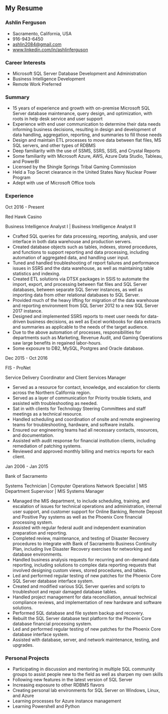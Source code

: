 ## My Resume

### Ashlin Ferguson

* Sacramento, California, USA
* 916-943-6450
* ashlin2084@gmail.com
* www.linkedin.com/in/ashlinferguson


### Career Interests

* Microsoft SQL Server Database Development and Administration
* Business Intelligence Development
* Remote Work Preferred


### Summary

* 15 years of experience and growth with on-premise Microsoft SQL Server database maintenance, query design, and optimization, with roots in help desk service and user support
* Experience with end user communication to determine their data needs informing business decisions, resulting in design and development of data handling, aggregation, reporting, and summaries to fill those needs
* Design and maintain ETL processes to move data between flat files, MS SQL servers, and other types of RDBMS
* Deep familiarity with the use of SSMS, SSRS, SSIS, and Crystal Reports
* Some familiarity with Microsoft Azure, AWS, Azure Data Studio, Tableau, and PowerBI
* Licensed by the Shingle Springs Tribal Gaming Commission
* Held a Top Secret clearance in the United States Navy Nuclear Power Program
* Adept with use of Microsoft Office tools


### Experience

Oct 2016 - Present

Red Hawk Casino

Business Intelligence Analyst I  |   Business Intelligence Analyst II
* Crafted SQL queries for data processing, reporting, analysis, and user interface in both data warehouse and production servers.
* Created database objects such as tables, indexes, stored procedures, and functions to support reporting and data processing, including automation of aggregated data, and handling user input.
* Tuned and handled troubleshooting of  report failures and performance issues in SSRS and the data warehouse, as well as maintaining table statistics and indexing.
* Created ETL solutions via DTSX packages in SSIS to automate the import, export, and processing between flat files and SQL Server databases, between separate SQL Server instances, as well as importing data from other relational databases to SQL Server.
* Provided much of the heavy lifting for migration of the data warehouse and reporting environment from SQL Server 2012 to a new SQL Server 2017 instance.
* Designed and implemented SSRS reports to meet user needs for data-driven business decisions, as well as Excel workbooks for data extracts and summaries as applicable to the needs of the target audience.
* Due to the above automation of processes, responsibilities for departments such as Marketing, Revenue Audit, and Gaming Operations saw large benefits in regained labor-hours.
* Some exposure to DB2, MySQL, Postgres and Oracle database.


Dec 2015 - Oct 2016

FIS - ProNet

Service Delivery Coordinator and Client Services Manager
* Served as a resource for contact, knowledge, and escalation for clients across the Northern California region.
* Served as a layer of communication for Priority trouble tickets, and assisted with troubleshooting as needed.
* Sat in with clients for Technology Steering Committees and staff meetings as a technical resource.
* Handled scheduling and coordination of onsite and remote engineering teams for troubleshooting, hardware, and software installs.
* Ensured our engineering teams had all necessary contacts, resources, and documentation.
* Assisted with audit response for financial institution clients, including remediation of patching systems.
* Reviewed and approved monthly billing and metrics reports for each client.


Jan 2006 - Jan 2015

Bank of Sacramento

Systems Technician | Computer Operations Network Specialist  | MIS Department Supervisor | MIS Systems Manager
* Managed the MIS department, to include scheduling, training, and escalation of issues for technical operations and administration, internal user support, and customer support for Online Banking, Remote Deposit and Positive Pay systems as well as the Phoenix Core financial processing system.
* Assisted with regular federal audit and independent examination preparation and reporting.
* Completed review, maintenance, and testing of Disaster Recovery procedures to integrate with Bank of Sacramento Business Continuity Plan, including live Disaster Recovery exercises for networking and database environments.
* Handled business analysis requests for recurring and on-demand data reporting,  including solutions to complex data reporting requests that involved designing custom views, stored procedures, and tables.
* Led and performed regular testing of new patches for the Phoenix Core SQL Server database interface system.
* Created and modified various SQL Server queries and scripts to troubleshoot and repair damaged database tables.
* Handled project management for data reconciliation, annual technical compliance reviews, and implementation of new hardware and software solutions.
* Performed SQL database and file system backup and recovery.
* Rebuilt the SQL Server database test platform for the Phoenix Core database financial processing system.
* Led and performed regular testing of new patches for the Phoenix Core database interface system.
* Assisted with database, server, and network maintenance, testing, and upgrades.


### Personal Projects

* Participating in discussion and mentoring in multiple SQL community groups to assist people new to the field as well as sharpen my own skills
* Following new features in the latest version of SQL Server
* Increasing exposure to other RDBMS flavors
* Creating personal lab environments for SQL Server on Windows, Linux, and Azure
* Learning processes for Azure instance management
* Learning Powershell and Python
